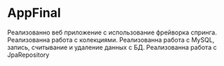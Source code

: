 # AppFinal
Реализованно веб приложение с использование фрейворка спринга. 
Реализованна работа с колекциями. 
Реализованна работа с MySQL, запись, считывание и удаление данных с БД.
Реализованна работа с JpaRepository
